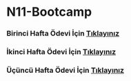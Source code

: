 # N11-Bootcamp
<h3>Birinci Hafta Ödevi İçin <a href="https://github.com/omerozturk18/N11-Bootcamp/tree/master/First%20Homework"> Tıklayınız</a></h3>
<h3>İkinci Hafta Ödevi İçin <a href="https://github.com/omerozturk18/N11-Bootcamp/tree/master/Second%20Homework"> Tıklayınız</a></h3>
<h3>Üçüncü Hafta Ödevi İçin <a href="https://github.com/omerozturk18/N11-Bootcamp/tree/master/Third%20Homework"> Tıklayınız</a></h3>
